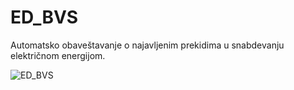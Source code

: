# ED_BVS
Automatsko obaveštavanje o najavljenim prekidima u snabdevanju električnom energijom.

![ED_BVS](https://github.com/tomaja/ED_BVS/workflows/ED_BVS/badge.svg)